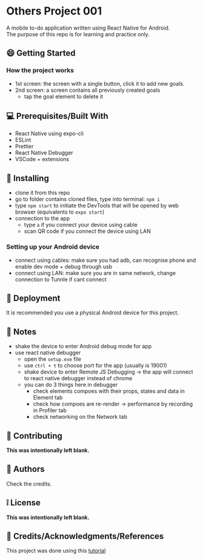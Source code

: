# **Others Project 001**

A mobile to-do application written using React Native for Android.\
The purpose of this repo is for learning and practice only.

## :smile: **Getting Started**

### How the project works

- 1st screen: the screen with a single button, click it to add new goals.
- 2nd screen: a screen contains all previously created goals
  - tap the goal element to delete it

## :computer: **Prerequisites/Built With**

- React Native using expo-cli
- ESLint
- Prettier
- React Native Debugger
- VSCode + extensions

## :page_facing_up: **Installing**

- clone it from this repo
- go to folder contains cloned files, type into terminal: `npm i`
- type `npm start` to initiate the DevTools that will be opened by web browser (equivalents to `expo start`)
- connection to the app
  - type `a` if you connect your device using cable
  - scan QR code if you connect the device using LAN

### Setting up your Android device

- connect using cables: make sure you had adb, can recognise phone and enable dev mode + debug through usb
- connect using LAN: make sure you are in same network, change connection to Tunnle if cant connect

## :car: **Deployment**

It is recommended you use a physical Android device for this project.

## :memo: **Notes**

- shake the device to enter Android debug mode for app
- use react native debugger
  - open the `setup.exe` file
  - use `ctrl + t` to choose port for the app (usually is 19001)
  - shake device to enter Remote JS Debugging -> the app will connect to react native debugger instead of chrome
  - you can do 3 things here in debugger
    - check elements compoes with their props, states and data in Element tab
    - check how compoes are re-render -> performance by recording in Profiler tab
    - check networking on the Network tab

## :bell: **Contributing**

**This was intentionally left blank.**

## :speech_balloon: **Authors**

Check the credits.

## :grey_exclamation: **License**

**This was intentionally left blank.**

## :email: **Credits/Acknowledgments/References**

This project was done using this [tutorial](https://www.youtube.com/watch?v=qSRrxpdMpVc)

